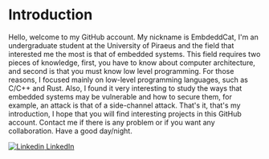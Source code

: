 # Introduction
Hello, welcome to my GitHub account. My nickname is EmbdeddCat, I'm an undergraduate student at the University of Piraeus and the field that interested me the most is that of embedded systems. This field requires two pieces of knowledge, first, you have to know about computer architecture, and second is that you must know low level programming. For those reasons, I focused mainly on low-level programming languages, such as C/C++ and Rust. Also, I found it very interesting to study the ways that embedded systems may be vulnerable and how to secure them, for example, an attack is that of a side-channel attack. That's it, that's my introduction, I hope that you will find interesting projects in this GitHub account. Contact me if there is any problem or if you want any collaboration. Have a good day/night.



[![Linkedin](https://i.stack.imgur.com/gVE0j.png) LinkedIn](https://www.linkedin.com/in/constantinos-argyriou-6b5719221/)
